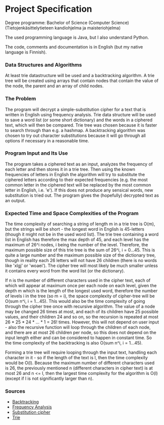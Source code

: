 # Project Specification

Degree programme: Bachelor of Science (Computer Science) (Tietojenkäsittelytieteen kandiohjelma ja maisteriohjelma)

The used programming language is Java, but I also understand Python.

The code, comments and documentation is in English (but my native language is Finnish).

### Data Structures and Algorithms
At least trie datastructure will be used and a backtracking algorithm. A trie tree will be created using arrays that contain nodes that contain the value of the node, the parent and an array of child nodes.

### The Problem
The program will decrypt a simple-substitution cipher for a text that is written in English using frequency analysis. Trie data structure will be used to save a word list (or some short dictionary) and the words in a ciphered text, which will then be compared. Trie tree was chosen because it is faster to search through than e.g. a hashmap. A backtracking algorithm was chosen to try out character substitutions because it will go through all options if necessary in a reasonable time.

### Program Input and Its Use
The program takes a ciphered text as an input, analyzes the frequency of each letter and then stores it in a trie tree. Then using the known frequencies of letters in English the algorithm will try to substitute the ciphered letters according to their expected frequencies (e.g. the most common letter in the ciphered text will be replaced by the most common letter in English, i.e. 'e'). If this does not produce any sensical words, new substitution is tried out. The program gives the (hopefully) decrypted text as an output.

### Expected Time and Space Complexities of the Program
The time complexity of searching a string of length m in a trie tree is O(m), but the strings will be short - the longest word in English is 45-letters (though it might not be in the used word list). The trie tree containing a word list in English has therefore the max depth of 45, and each level has the maximum of 26^i nodes, i being the number of the level. Therefore, the maximum possible size of this trie tree is the sum of 26^i, i = 0...45. This is quite a large number and the maximum possible size of the dictionary tree, though in reality each 26 letters will not have 26 children (there is no words like 'xlgj' or 'woaei'). The cipher tree will most likely be much smaller unless it contains every word from the word list (or the dictionary).

If n is the number of different characters used in the cipher text, each of which will appear at maximum once per each node on each level, given the depth m which is the length of the longest used word, therefore the number of levels i in the tree (so m = i), the space complexity of cipher-tree will be O(sum n^i, i = 1...45). This would also be the time complexity of going through the cipher tree once with recursive algorithm. The value of a node may be changed 26 times at most, and each of its children have 25 possible values, and their children 24 and so on, so the recursion is repeated at most 26 * 25 * 24 * ... * 1 = 26! times. However, this will not depend on user input - also the recursive function will loop through the children of each node, and there are at most 26 children per node, so this does not depend on the input length either and can be considered to happen in constant time. So the time complexity of the backtracking is also O(sum n^i, i = 1...45).

Forming a trie tree will require looping through the input text, handling each character in it - so if the length of the text is l, then the time complexity would be O(l). Because the maximum number of different characters used is 26, the previously mentioned n (different characters in cipher text) is at most 26 and n <= l, then the largest time complexity for the algorithm is O(l) (except if l is not significantly larger than n).

### Sources
* [Backtracking](https://en.wikipedia.org/wiki/Backtracking)
* [Frequency Analysis](https://www.101computing.net/frequency-analysis/)
* [Substitution cipher](https://en.wikipedia.org/wiki/Substitution_cipher)
* [Trie](https://en.wikipedia.org/wiki/Trie)
